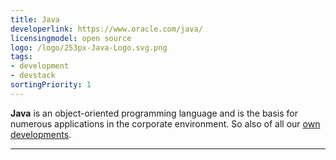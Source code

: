```yaml
---
title: Java
developerlink: https://www.oracle.com/java/
licensingmodel: open source
logo: /logo/253px-Java-Logo.svg.png
tags:
- development
- devstack
sortingPriority: 1
---
```

__Java__ is an object-oriented programming language and is the basis for numerous applications in the corporate environment.
So also of all our [own developments](../publish#refarch).


---
